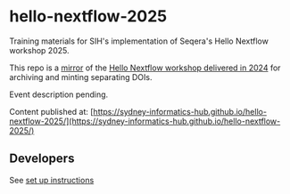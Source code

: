 # hello-nextflow-2025

Training materials for SIH's implementation of Seqera's Hello Nextflow workshop 2025.

This repo is a [mirror](https://docs.github.com/en/repositories/creating-and-managing-repositories/duplicating-a-repository#mirroring-a-repository)
of the [Hello Nextflow workshop delivered in 2024](https://github.com/Sydney-Informatics-Hub/hello-nextflow) for archiving and minting separating DOIs.

Event description pending.

Content published at: [https://sydney-informatics-hub.github.io/hello-nextflow-2025/](https://sydney-informatics-hub.github.io/hello-nextflow-2025/)

## Developers 

See [set up instructions](./dev_setup/README.md)

